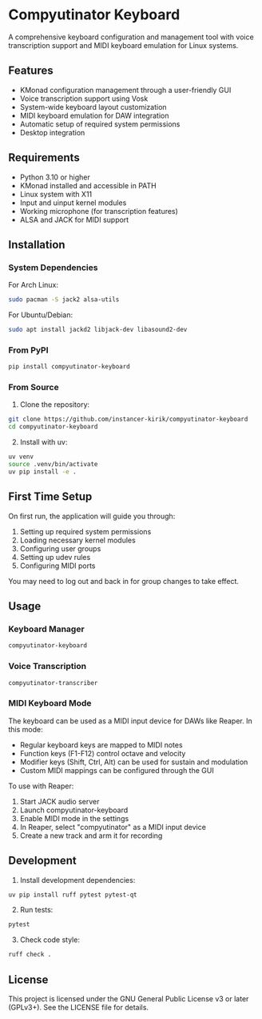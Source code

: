 # Compyutinator Keyboard

A comprehensive keyboard configuration and management tool with voice transcription support and MIDI keyboard emulation for Linux systems.

## Features

- KMonad configuration management through a user-friendly GUI
- Voice transcription support using Vosk
- System-wide keyboard layout customization
- MIDI keyboard emulation for DAW integration
- Automatic setup of required system permissions
- Desktop integration

## Requirements

- Python 3.10 or higher
- KMonad installed and accessible in PATH
- Linux system with X11
- Input and uinput kernel modules
- Working microphone (for transcription features)
- ALSA and JACK for MIDI support

## Installation

### System Dependencies

For Arch Linux:
```bash
sudo pacman -S jack2 alsa-utils
```

For Ubuntu/Debian:
```bash
sudo apt install jackd2 libjack-dev libasound2-dev
```

### From PyPI

```bash
pip install compyutinator-keyboard
```

### From Source

1. Clone the repository:
```bash
git clone https://github.com/instancer-kirik/compyutinator-keyboard
cd compyutinator-keyboard
```

2. Install with uv:
```bash
uv venv
source .venv/bin/activate
uv pip install -e .
```

## First Time Setup

On first run, the application will guide you through:
1. Setting up required system permissions
2. Loading necessary kernel modules
3. Configuring user groups
4. Setting up udev rules
5. Configuring MIDI ports

You may need to log out and back in for group changes to take effect.

## Usage

### Keyboard Manager
```bash
compyutinator-keyboard
```

### Voice Transcription
```bash
compyutinator-transcriber
```

### MIDI Keyboard Mode

The keyboard can be used as a MIDI input device for DAWs like Reaper. In this mode:

- Regular keyboard keys are mapped to MIDI notes
- Function keys (F1-F12) control octave and velocity
- Modifier keys (Shift, Ctrl, Alt) can be used for sustain and modulation
- Custom MIDI mappings can be configured through the GUI

To use with Reaper:
1. Start JACK audio server
2. Launch compyutinator-keyboard
3. Enable MIDI mode in the settings
4. In Reaper, select "compyutinator" as a MIDI input device
5. Create a new track and arm it for recording

## Development

1. Install development dependencies:
```bash
uv pip install ruff pytest pytest-qt
```

2. Run tests:
```bash
pytest
```

3. Check code style:
```bash
ruff check .
```

## License

This project is licensed under the GNU General Public License v3 or later (GPLv3+).
See the LICENSE file for details. 